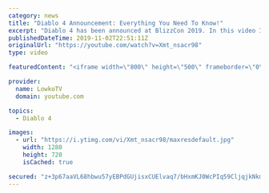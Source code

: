 ```yaml
---
category: news
title: "Diablo 4 Announcement: Everything You Need To Know!"
excerpt: "Diablo 4 has been announced at BlizzCon 2019. In this video I go over everything you need to know about this upcoming Blizzard Entertainment game."
publishedDateTime: 2019-11-02T22:51:11Z
originalUrl: "https://youtube.com/watch?v=Xmt_nsacr98"
type: video

featuredContent: "<iframe width=\"800\" height=\"500\" frameborder=\"0\" src=\"https://www.youtube.com/embed/Xmt_nsacr98\" allow=\"accelerometer; autoplay; encrypted-media; gyroscope; picture-in-picture\" allowfullscreen></iframe>"

provider:
  name: LowkoTV
  domain: youtube.com

topics:
  - Diablo 4

images:
  - url: "https://i.ytimg.com/vi/Xmt_nsacr98/maxresdefault.jpg"
    width: 1280
    height: 720
    isCached: true

secured: "z+3p67aaVL68hbwu57yEBPdGUjisxCUElvaq7/bHxmKJ0WcPIq59CljqjkNkmE6khhVIl6meWOULX4PQObd8VHDZGUctEx0IR18AbK+wL83dZ/bPuvdXRUdYg53kfgWQNtBkWiPoPxUJJy6fvJeOB2zmbtFONl9vemaBHML+WBcskT7ueL/marmUa9HL5Xswd/9cW/eWaDGiWa5Zyi/TP319HmwkIsoqKvROyhyLIQGMETpeN7XVJVTr7+A0JtXwDbnf9pxg+Ka0yLc5GnZ8J72eRD3yfsB24GX5kif7D+NgfbHDS5F4woHzNzfdci0utZ4WKudq4SdAKHoTFFU9hOmP/PXFFxSHtIDRJuGH7VEvEMOgRlY+TXa97sAaw4IA+GICYakQMaKtgKcEUEyxp82Rujb7Z/9aXUnkJ6yMABx9+A/Js0+CN8I1lwHWHFre;u42APva7hvy31bh3eCjKJw=="
---
```



